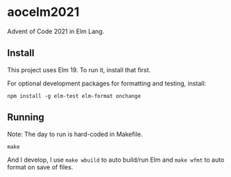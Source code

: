 # aocelm2021

Advent of Code 2021 in Elm Lang.

## Install

This project uses Elm 19. To run it, install that first.

For optional development packages for formatting and testing, install:

```
npm install -g elm-test elm-format onchange
```

## Running

Note: The day to run is hard-coded in Makefile.
```
make
```

And I develop, I use `make wbuild` to auto build/run Elm and `make wfmt` to auto format on save of files.
